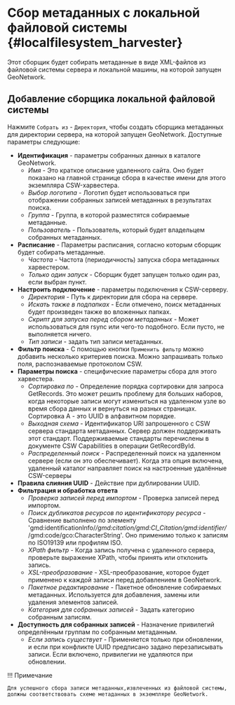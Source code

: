# Сбор метаданных с локальной файловой системы {#localfilesystem_harvester}

Этот сборщик будет собирать метаданные в виде XML-файлов из файловой системы сервера и локальной машины, на которой запущен GeoNetwork.

## Добавление сборщика локальной файловой системы

Нажмите `Собрать из` - `Директория`, чтобы создать сборщика метаданных для директории сервера, на которой запущен GeoNetwork. Доступные параметры следующие:

-   **Идентификация** - параметры собранных данных в каталоге GeoNetwork.
    -    *Имя* - Это краткое описание удаленного сайта. Оно будет показано на главной странице сбора в качестве имени для этого экземпляра CSW-харвестера.
    -    *Выбор логотипа* - Логотип будет использоваться при отображении собранных записей метаданных в результатах поиска.
    -    *Группа* - Группа, в которой разместятся собираемые метаданные.
    -    *Пользователь* - Пользователь, который будет владельцем собранных метаданных.
-   **Расписание** - Параметры расписания, согласно которым сборщик будет собирать метаданные.
    -    *Частота* - Частота (периодичность) запуска сбора метаданных харвестером.
    -    *Только один запуск* - Сборщик будет запущен только один раз, если выбран пункт.
-   **Настроить подключение** - параметры подключения к CSW-серверу.
    -    *Директория* - Путь к директории для сбора на сервере.
    -    *Искать также в подпапках* - Если отмечено, поиск метаданных будет произведен также во вложенных папках.
    -    *Скрипт для запуска перед сбором метаданных* - Может использоваться для rsync или чего-то подобного. Если пусто, не выполняется ничего.
    -    *Тип записи* - задать тип записи метаданных.
-   **Фильтр поиска** - С помощью кнопки `Применить фильтр` можно добавить несколько критериев поиска. Можно запрашивать только поля, распознаваемые протоколом CSW.
-   **Параметры поиска** - специфические параметры сбора для этого харвестера.
    -    *Сортировка по* - Определение порядка сортировки для запроса GetRecords. Это может решить проблему для больших наборов, когда некоторые записи могут измениться на удаленном узле во время сбора данных и вернуться на разных страницах. Сортировка A - это UUID в алфавитном порядке.
    -    *Выходная схема* - Идентификатор URI запрошенного с CSW сервера стандарта метаданных. Сервер должен поддерживать этот стандарт. Поддерживаемые стандарты перечислены в документе CSW Capabilities в операции GetRecordById.
    -    *Распределенный поиск* - Распределенный поиск на удаленном сервере (если он это обеспечивает). Когда эта опция включена, удаленный каталог направляет поиск на настроенные удалённые CSW-серверы
-   **Правила слияния UUID** - Действие при дублировании UUID.
-   **Фильтрация и обработка ответа**
    -    *Проверка записей перед импортом* - Проверка записей перед импортом.
    -    *Поиск дубликатов ресурсов по идентификатору ресурса* - Сравнение выполнено по элементу 'gmd:identificationInfo/*/gmd:citation/gmd:CI_Citation/gmd:identifier/*/gmd:code/gco:CharacterString'. Оно применимо только к записям по ISO19139 или профилям ISO.
    -    *XPath фильтр* - Когда запись получена с удаленного сервера, проверьте выражение XPath, чтобы принять или отклонить запись. 
    -    *XSL-преобразование* - XSL-преобразование, которое будет применено к каждой записи перед добавлением в GeoNetwork.
    -    *Пакетное редактирование* - Пакетное обновление собираемых метаданных. Используется для добавления, замены или удаления элементов записей.
    -    *Категория для собранных записей* - Задать категорию собранным записям.
-   **Доступность для собранных записей** - Назначение привилегий определённым группам по собранным метаданным.
    -    *Если запись существует* - Применяется только при обновлении, и если при конфликте UUID предписано задано перезаписывать записи. Если включено, привилегии не удаляются при обновлении.

!!! Примечание

    Для успешного сбора записи метаданных,извлеченных из файловой системы, должны соответствовать схеме метаданных в экземпляре GeoNetwork.